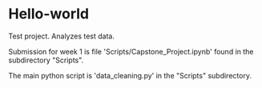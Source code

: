 # Hello-world

Test project. Analyzes test data.

Submission for week 1 is file 'Scripts/Capstone_Project.ipynb' found in the subdirectory "Scripts". 

The main python script is 'data_cleaning.py' in the "Scripts" subdirectory.
